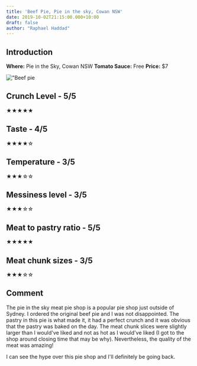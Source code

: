 ```yaml
---
title: 'Beef Pie, Pie in the sky, Cowan NSW'
date: 2019-10-02T21:15:00.000+10:00
draft: false
author: "Raphael Haddad"
---
```


## Introduction

**Where:** Pie in the Sky, Cowan NSW
**Tomato Sauce:** Free
**Price:** $7

!["Beef pie](/images/beef-pie-pie-in-sky.jpg)

## Crunch Level - 5/5

★★★★★

## Taste - 4/5

★★★★☆

## Temperature - 3/5

★★★☆☆

## Messiness level - 3/5

★★★☆☆

## Meat to pastry ratio - 5/5

★★★★★

## Meat chunk sizes - 3/5

★★★☆☆

## Comment

The pie in the sky meat pie shop is a popular pie shop just outside of Sydney.
I ordered the original beef pie and I was not disappointed. The pastry in this
pie is what made it, it had a perfect crunch and it was obvious that the pastry
was baked on the day. The meat chunk slices were slightly larger than I would've liked and not as hot as I would've liked (I got to the shop around closing time
that may be why). Nevertheless, the quality of the meat was amazing!

I can see the hype over this pie shop and I'll definitely be going back.
